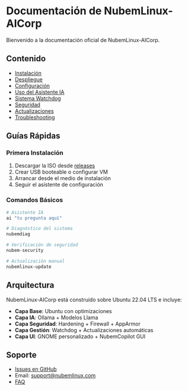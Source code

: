 # Documentación de NubemLinux-AICorp

Bienvenido a la documentación oficial de NubemLinux-AICorp.

## Contenido

- [Instalación](installation.md)
- [Despliegue](deployment.md)
- [Configuración](configuration.md)
- [Uso del Asistente IA](ai-assistant.md)
- [Sistema Watchdog](watchdog.md)
- [Seguridad](security.md)
- [Actualizaciones](updates.md)
- [Troubleshooting](troubleshooting.md)

## Guías Rápidas

### Primera Instalación

1. Descargar la ISO desde [releases](https://github.com/tu-usuario/NubemLinux-AICorp/releases)
2. Crear USB booteable o configurar VM
3. Arrancar desde el medio de instalación
4. Seguir el asistente de configuración

### Comandos Básicos

```bash
# Asistente IA
ai "tu pregunta aquí"

# Diagnóstico del sistema
nubemdiag

# Verificación de seguridad
nubem-security

# Actualización manual
nubemlinux-update
```

## Arquitectura

NubemLinux-AICorp está construido sobre Ubuntu 22.04 LTS e incluye:

- **Capa Base**: Ubuntu con optimizaciones
- **Capa IA**: Ollama + Modelos Llama
- **Capa Seguridad**: Hardening + Firewall + AppArmor
- **Capa Gestión**: Watchdog + Actualizaciones automáticas
- **Capa UI**: GNOME personalizado + NubemCopilot GUI

## Soporte

- [Issues en GitHub](https://github.com/tu-usuario/NubemLinux-AICorp/issues)
- Email: support@nubemlinux.com
- [FAQ](faq.md)